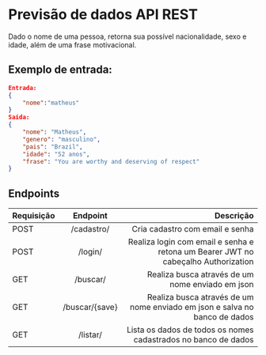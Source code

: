 # Previsão de dados API REST
Dado o nome de uma pessoa, retorna sua possível nacionalidade, sexo e idade, além de uma frase motivacional.

## Exemplo de entrada:
```json
Entrada:
{
    "nome":"matheus"
}
Saída:
{
    "nome": "Matheus",
    "genero": "masculino",
    "pais": "Brazil",
    "idade": "52 anos",
    "frase": "You are worthy and deserving of respect"
}
```
## Endpoints 

| Requisição  |  Endpoint         | Descrição                                                                         |
|-------------|:-----------------:|----------------------------------------------------------------------------------:|
| POST        |  /cadastro/       | Cria cadastro com email e senha                                                   |
| POST        |  /login/          | Realiza login com email e senha e retona um Bearer JWT no cabeçalho Authorization |
| GET         |  /buscar/         | Realiza busca através de um nome enviado em json                                  |
| GET         |  /buscar/{save}   | Realiza busca através de um nome enviado em json e salva no banco de dados        |
| GET         |  /listar/         | Lista os dados de todos os nomes cadastrados no banco de dados                    |
